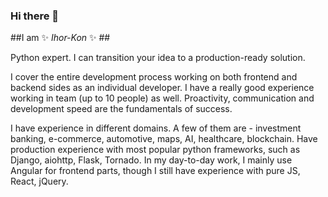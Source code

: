 ### Hi there 👋


##I am ✨ _Ihor-Kon_ ✨ ##

Python expert. I can transition your idea to a production-ready solution.

I cover the entire development process working on both frontend and backend sides as an individual developer.
I have a really good experience working in team (up to 10 people) as well. Proactivity, communication and development speed are the fundamentals of success.

I have experience in different domains. A few of them are - investment banking, e-commerce, automotive, maps, AI, healthcare, blockchain. Have production experience with most popular python frameworks, such as Django, aiohttp, Flask, Tornado. In my day-to-day work, I mainly use Angular for frontend parts, though I still have experience with pure JS, React, jQuery.
